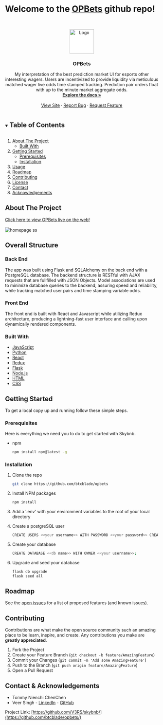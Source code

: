 # **Welcome to the [OPBets](https://opbets.herokuapp.com/) github repo!**

<br />
<p align="center">
  <a href="https://github.com/btcblade/opbets">
    <img src="https://live.staticflickr.com/65535/51157342289_151fdf5efc_z.jpg" alt="Logo" width="80" height="80" style="background-color:white">
  </a>

  <h3 align="center">OPBets</h3>

  <p align="center">
    My interpretation of the best prediction market UI for esports other interesting wagers. Users are incentivized to provide liquidity via meticulous matched wager live odds time stamped tracking. Prediction pair orders float with up to the minute market aggregate odds.
    <br />
    <a href="https://github.com/btcblade/opbets/wiki"><strong>Explore the docs »</strong></a>
    <br />
    <br />
    <a href="https://opbets.herokuapp.com/">View Site</a>
    ·
    <a href="https://github.com/btcblade/opbets/issues">Report Bug</a>
    ·
    <a href="https://github.com/btcblade/opbetsskybnb/issues">Request Feature</a>
  </p>
</p>

<!-- TABLE OF CONTENTS -->
<details open="open">
  <summary><h2 style="display: inline-block">Table of Contents</h2></summary>
  <ol>
    <li>
      <a href="#about-the-project">About The Project</a>
      <ul>
        <li><a href="#built-with">Built With</a></li>
      </ul>
    </li>
    <li>
      <a href="#getting-started">Getting Started</a>
      <ul>
        <li><a href="#prerequisites">Prerequisites</a></li>
        <li><a href="#installation">Installation</a></li>
      </ul>
    </li>
    <li><a href="#usage">Usage</a></li>
    <li><a href="#roadmap">Roadmap</a></li>
    <li><a href="#contributing">Contributing</a></li>
    <li><a href="#license">License</a></li>
    <li><a href="#contact">Contact</a></li>
    <li><a href="#acknowledgements">Acknowledgements</a></li>
  </ol>
</details>

<!-- ABOUT THE PROJECT -->

## About The Project

[Click here to view OPBets live on the web!](https://opbets.herokuapp.com/)
<br>
</br>
<img src="https://live.staticflickr.com/65535/51157342289_151fdf5efc_z.jpg" alt="homepage ss" />

## Overall Structure

### Back End

The app was built using Flask and SQLAlchemy on the back end with a PostgreSQL database. The backend structure is RESTful with AJAX requests that are fullfilled with JSON Objects. Model associations are used to minimize database queries to the backend, assuring speed and reliability, while tracking matched user pairs and time stamping variable odds.

### Front End

The front end is built with React and Javascript while utilizing Redux architecture, producing a lightning-fast user interface and calling upon dynamically rendered components.

### Built With

- [JavaScript](https://www.javascript.com/)
- [Python](https://www.python.org/)
- [React](https://reactjs.org/)
- [Redux](https://redux.js.org/)
- [Flask](https://flask-doc.readthedocs.io/en/latest/)
- [Node.js](https://nodejs.org/en/)
- [HTML](https://html.com/)
- [CSS](http://www.css3.info/)

<!-- GETTING STARTED -->

## Getting Started

To get a local copy up and running follow these simple steps.

### Prerequisites

Here is everything we need you to do to get started with Skybnb.

- npm
  ```sh
  npm install npm@latest -g
  ```

### Installation

1. Clone the repo
   ```sh
   git clone https://github.com/btcblade/opbets
   ```
2. Install NPM packages
   ```sh
   npm install
   ```
3. Add a '.env' with your environment variables to the root of your local directory

4. Create a postgreSQL user
   ```sh
   CREATE USERS <<your username>> WITH PASSWORD <<your password>> CREATEDB;
   ```
5. Create your database
   ```sh
   CREATE DATABASE <<db name>> WITH OWNER <<your username>>;
   ```
6. Upgrade and seed your database
   ```sh
   flask db upgrade
   flask seed all
   ```

<!-- USAGE EXAMPLES -->

<!-- ## Usage

### An easy-to-use login with a pre-configured Demo User.

![demo-login gif](imgs/demo-login.gif)

### Search for Music Videos by title, artist, or genre.

![search gif](imgs/search.gif)

### Leave a rating and a comment on a Music Video.

![rating gif](imgs/reviews.gif) -->

<!-- ### Add a Music Video to your list
![My List](site-images/my-list.gif) -->
<!-- ## Obstacles -->

<!-- ROADMAP -->

## Roadmap

See the [open issues](https://github.com/btcblade/opbets/issues) for a list of proposed features (and known issues).

<!-- CONTRIBUTING -->

## Contributing

Contributions are what make the open source community such an amazing place to be learn, inspire, and create. Any contributions you make are **greatly appreciated**.

1. Fork the Project
2. Create your Feature Branch (`git checkout -b feature/AmazingFeature`)
3. Commit your Changes (`git commit -m 'Add some AmazingFeature'`)
4. Push to the Branch (`git push origin feature/AmazingFeature`)
5. Open a Pull Request

<!-- CONTACT -->

## Contact & Acknowledgements

- Tommy Nienchi ChenChen
- Veer Singh - [LinkedIn](https://www.linkedin.com/in/tommy-nienchi-chen-a131451b3/) - [GitHub](https://github.com/btcblade)

Project Link: [https://github.com/V3RS/skybnb/](https://github.com/btcblade/opbets/)
